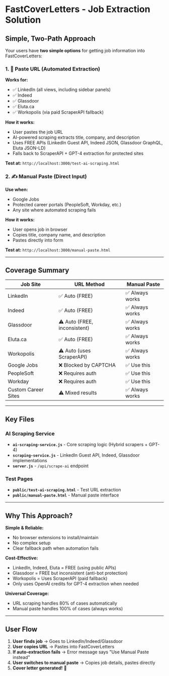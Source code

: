 # FastCoverLetters - Job Extraction Solution

## Simple, Two-Path Approach

Your users have **two simple options** for getting job information into FastCoverLetters:

### 1. 🔗 Paste URL (Automated Extraction)
**Works for:**
- ✅ LinkedIn (all views, including sidebar panels)
- ✅ Indeed
- ✅ Glassdoor
- ✅ Eluta.ca
- ✅ Workopolis (via paid ScraperAPI fallback)

**How it works:**
- User pastes the job URL
- AI-powered scraping extracts title, company, and description
- Uses FREE APIs (LinkedIn Guest API, Indeed JSON, Glassdoor GraphQL, Eluta JSON-LD)
- Falls back to ScraperAPI + GPT-4 extraction for protected sites

**Test at:** `http://localhost:3000/test-ai-scraping.html`

### 2. ✍️ Manual Paste (Direct Input)
**Use when:**
- Google Jobs
- Protected career portals (PeopleSoft, Workday, etc.)
- Any site where automated scraping fails

**How it works:**
- User opens job in browser
- Copies title, company name, and description
- Pastes directly into form

**Test at:** `http://localhost:3000/manual-paste.html`

---

## Coverage Summary

| Job Site | URL Method | Manual Paste |
|----------|-----------|--------------|
| LinkedIn | ✅ Auto (FREE) | ✅ Always works |
| Indeed | ✅ Auto (FREE) | ✅ Always works |
| Glassdoor | ⚠️ Auto (FREE, inconsistent) | ✅ Always works |
| Eluta.ca | ✅ Auto (FREE) | ✅ Always works |
| Workopolis | ⚠️ Auto (uses ScraperAPI) | ✅ Always works |
| Google Jobs | ❌ Blocked by CAPTCHA | ✅ Use this |
| PeopleSoft | ❌ Requires auth | ✅ Use this |
| Workday | ❌ Requires auth | ✅ Use this |
| Custom Career Sites | ⚠️ Mixed results | ✅ Always works |

---

## Key Files

### AI Scraping Service
- **`ai-scraping-service.js`** - Core scraping logic (Hybrid scrapers + GPT-4)
- **`scraping-service.js`** - LinkedIn Guest API, Indeed, Glassdoor implementations
- **`server.js`** - `/api/scrape-ai` endpoint

### Test Pages
- **`public/test-ai-scraping.html`** - Test URL extraction
- **`public/manual-paste.html`** - Manual paste interface

---

## Why This Approach?

**Simple & Reliable:**
- No browser extensions to install/maintain
- No complex setup
- Clear fallback path when automation fails

**Cost-Effective:**
- LinkedIn, Indeed, Eluta = FREE (using public APIs)
- Glassdoor = FREE but inconsistent (anti-bot protection)
- Workopolis = Uses ScraperAPI (paid fallback)
- Only uses OpenAI credits for GPT-4 extraction when needed

**Universal Coverage:**
- URL scraping handles 80% of cases automatically
- Manual paste handles 100% of cases (always works)

---

## User Flow

1. **User finds job** → Goes to LinkedIn/Indeed/Glassdoor
2. **User copies URL** → Pastes into FastCoverLetters
3. **If auto-extraction fails** → Error message says "Use Manual Paste instead"
4. **User switches to manual paste** → Copies job details, pastes directly
5. **Cover letter generated!** 🎉
